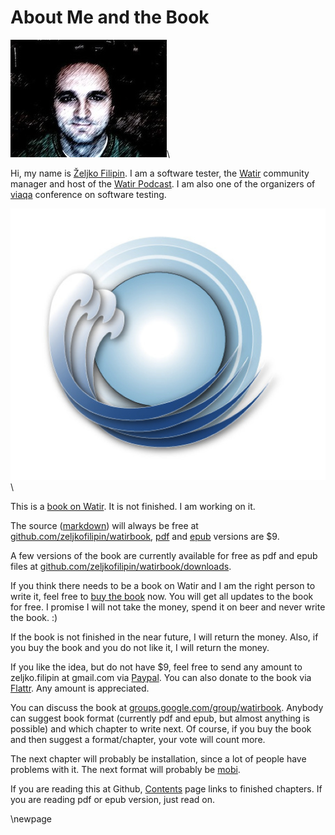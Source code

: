 # About Me and the Book

![Željko Filipin](images/zeljko.jpg)\

Hi, my name is [Željko Filipin][zeljko]. I am a software tester, the [Watir][watir] community manager and host of the [Watir Podcast][watirpodcast]. I am also one of the organizers of [viaqa][viaqa] conference on software testing.

![Watir Logo](images/watir-logo.jpg)\

This is a [book on Watir][web]. It is not finished. I am working on it.

The source ([markdown][markdown]) will always be free at [github.com/zeljkofilipin/watirbook][github], [pdf][pdf] and [epub][epub] versions are $9.

A few versions of the book are currently available for free as pdf and epub files at [github.com/zeljkofilipin/watirbook/downloads][downloads].

If you think there needs to be a book on Watir and I am the right person to write it, feel free to [buy the book][buy] now. You will get all updates to the book for free. I promise I will not take the money, spend it on beer and never write the book. :)

If the book is not finished in the near future, I will return the money. Also, if you buy the book and you do not like it, I will return the money.

If you like the idea, but do not have $9, feel free to send any amount to zeljko.filipin at gmail.com via [Paypal][paypal]. You can also donate to the book via [Flattr][flattr]. Any amount is appreciated.

You can discuss the book at [groups.google.com/group/watirbook][google]. Anybody can suggest book format (currently pdf and epub, but almost anything is possible) and which chapter to write next. Of course, if you buy the book and then suggest a format/chapter, your vote will count more.

The next chapter will probably be installation, since a lot of people have problems with it. The next format will probably be [mobi][mobi].

If you are reading this at Github, [Contents][contents] page links to finished chapters. If you are reading pdf or epub version, just read on.

[buy]: https://www.paypal.com/cgi-bin/webscr?cmd=_s-xclick&hosted_button_id=WVJATC56MJS3N
[contents]: https://github.com/zeljkofilipin/watirbook/blob/master/contents.md
[downloads]: https://github.com/zeljkofilipin/watirbook/downloads
[epub]: http://en.wikipedia.org/wiki/EPUB
[flattr]: https://flattr.com/thing/147956/Watir-Book
[github]: http://github.com/zeljkofilipin/watirbook
[google]: http://groups.google.com/group/watirbook/
[markdown]: http://en.wikipedia.org/wiki/Markdown
[mobi]: http://en.wikipedia.org/wiki/Mobipocket
[paypal]: https://www.paypal.com/
[pdf]: http://en.wikipedia.org/wiki/Portable_Document_Format
[viaqa]: http://viaqa.mobi/
[watir]: http://watir.com/  "Watir home page"
[watirpodcast]: http://watirpodcast.com/  "Watir Podcast"
[web]: http://watir.com/book/
[zeljko]: http://zeljkofilipin.com/

\newpage

